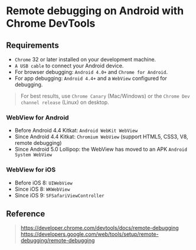 # Remote debugging on Android with Chrome DevTools

## Requirements
- `Chrome` 32 or later installed on your development machine.
- `A USB cable` to connect your Android device.
- For browser debugging: `Android 4.0+` and `Chrome for Android`.
- For app debugging: `Android 4.4+` and a `WebView` configured for debugging.

> For best results, use `Chrome Canary` (Mac/Windows) or the `Chrome Dev channel release` (Linux) on desktop.

### WebView for Android
- Before Android 4.4 Kitkat: `Android WebKit WebView`
- Since Android 4.4 Kitkat: `Chromium WebView` (support HTML5, CSS3, V8, remote debugging)
- Since Android 5.0 Lollipop: the WebView has moved to an APK `Android System WebView`

### WebView for iOS
- Before iOS 8: `UIWebView`
- Since iOS 8: `WKWebView`
- Since iOS 9: `SFSafariViewController`

## Reference
> https://developer.chrome.com/devtools/docs/remote-debugging
> https://developers.google.com/web/tools/setup/remote-debugging/remote-debugging
